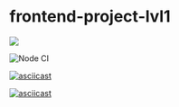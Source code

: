 # frontend-project-lvl1
<a href="https://codeclimate.com/github/ArtemChizhevskikh/frontend-project-lvl1/maintainability"><img src="https://api.codeclimate.com/v1/badges/4193bb42b10417d5a457/maintainability" /></a>

![Node CI](https://github.com/ArtemChizhevskikh/frontend-project-lvl1/workflows/Node%20CI/badge.svg)

[![asciicast](https://asciinema.org/a/FvGSGV3khKxYpqhd1yOWBJGPJ.svg)](https://asciinema.org/a/FvGSGV3khKxYpqhd1yOWBJGPJ)


[![asciicast](https://asciinema.org/a/coQnUF4r11HRkuUA86W8ZBMAs.svg)](https://asciinema.org/a/coQnUF4r11HRkuUA86W8ZBMAs)
